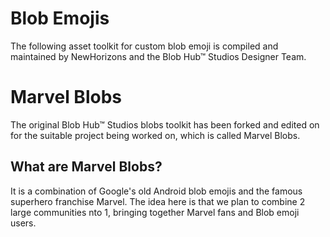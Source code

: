# Blob Emojis
The following asset toolkit for custom blob emoji is compiled and maintained by NewHorizons and the Blob Hub™ Studios Designer Team.

# Marvel Blobs
The original Blob Hub™ Studios blobs toolkit has been forked and edited on for the suitable project being worked on, which is called Marvel Blobs.

## What are Marvel Blobs?
It is a combination of Google's old Android blob emojis and the famous superhero franchise Marvel. The idea here is that we plan to combine 2 large communities nto 1, bringing together Marvel fans and Blob emoji users.
